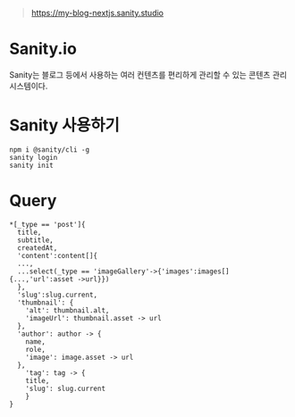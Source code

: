 > https://my-blog-nextjs.sanity.studio

# Sanity.io

Sanity는 블로그 등에서 사용하는 여러 컨텐츠를 편리하게 관리할 수 있는 콘텐츠 관리 시스템이다.

# Sanity 사용하기

```
npm i @sanity/cli -g
sanity login
sanity init
```

# Query

```
*[_type == 'post']{
  title,
  subtitle,
  createdAt,
  'content':content[]{
  ...,
  ...select(_type == 'imageGallery'->{'images':images[] {...,'url':asset ->url}})
  },
  'slug':slug.current,
  'thumbnail': {
    'alt': thumbnail.alt,
    'imageUrl': thumbnail.asset -> url
  },
  'author': author -> {
    name,
    role,
    'image': image.asset -> url
  },
    'tag': tag -> {
    title,
    'slug': slug.current
    }
}
```
